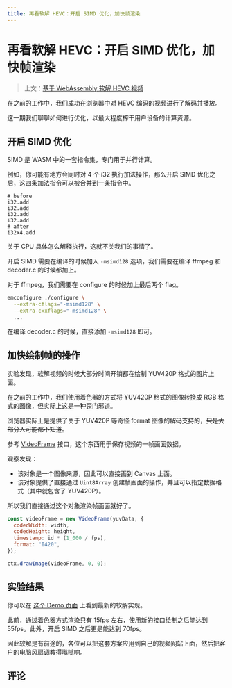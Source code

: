 ```yaml
---
title: 再看软解 HEVC：开启 SIMD 优化，加快帧渲染
---
```


# 再看软解 HEVC：开启 SIMD 优化，加快帧渲染

<vue-metadata author="swwind" time="2024-12-27"></vue-metadata>

> 上文：[基于 WebAssembly 软解 HEVC 视频](/post/hevc-wasm/)

在之前的工作中，我们成功在浏览器中对 HEVC 编码的视频进行了解码并播放。

这一期我们聊聊如何进行优化，以最大程度榨干用户设备的计算资源。

## 开启 SIMD 优化

SIMD 是 WASM 中的一套指令集，专门用于并行计算。

例如，你可能有地方会同时对 4 个 i32 执行加法操作，那么开启 SIMD 优化之后，这四条加法指令可以被合并到一条指令中。

```plain
# before
i32.add
i32.add
i32.add
i32.add
# after
i32x4.add
```

关于 CPU 具体怎么解释执行，这就不关我们的事情了。

开启 SIMD 需要在编译的时候加入 `-msimd128` 选项，我们需要在编译 ffmpeg 和 decoder.c 的时候都加上。

对于 ffmpeg，我们需要在 configure 的时候加上最后两个 flag。

```bash
emconfigure ./configure \
  --extra-cflags="-msimd128" \
  --extra-cxxflags="-msimd128" \
  ...
```

在编译 decoder.c 的时候，直接添加 `-msimd128` 即可。

## 加快绘制帧的操作

实验发现，软解视频的时候大部分时间开销都在绘制 YUV420P 格式的图片上面。

在之前的工作中，我们使用着色器的方式将 YUV420P 格式的图像转换成 RGB 格式的图像，但实际上这是一种歪门邪道。

浏览器实际上是提供了关于 YUV420P 等奇怪 format 图像的解码支持的，~~只是大部分人可能都不知道~~。

参考 [VideoFrame](https://developer.mozilla.org/en-US/docs/Web/API/VideoFrame) 接口，这个东西用于保存视频的一帧画面数据。

观察发现：

- 该对象是一个图像来源，因此可以直接画到 Canvas 上面。
- 该对象提供了直接通过 `Uint8Array` 创建帧画面的操作，并且可以指定数据格式（其中就包含了 YUV420P）。

所以我们直接通过这个对象渲染帧画面就好了。

```js
const videoFrame = new VideoFrame(yuvData, {
  codedWidth: width,
  codedHeight: height,
  timestamp: id * (1_000 / fps),
  format: "I420",
});

ctx.drawImage(videoFrame, 0, 0);
```

## 实验结果

你可以在 [这个 Demo 页面](https://swwind.github.io/ffmpeg-hevc-wasm/) 上看到最新的软解实现。

此前，通过着色器方式渲染只有 15fps 左右，使用新的接口绘制之后能达到 55fps。此外，开启 SIMD 之后更是能达到 70fps。

因此软解是有前途的，各位可以把这套方案应用到自己的视频网站上面，然后把客户的电脑风扇调教得嗡嗡响。

## 评论

<vue-reactions path="hevc-wasm-2"></vue-reactions>
